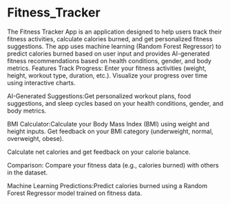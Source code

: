 # Fitness_Tracker
The Fitness Tracker App is an application designed to help users track their fitness activities, calculate calories burned, and get personalized fitness suggestions. The app uses machine learning (Random Forest Regressor) to predict calories burned based on user input and provides AI-generated fitness recommendations based on health conditions, gender, and body metrics.
Features
Track Progress: Enter your fitness activities (weight, height, workout type, duration, etc.).
Visualize your progress over time using interactive charts.

AI-Generated Suggestions:Get personalized workout plans, food suggestions, and sleep cycles based on your health conditions, gender, and body metrics.

BMI Calculator:Calculate your Body Mass Index (BMI) using weight and height inputs.
Get feedback on your BMI category (underweight, normal, overweight, obese).


Calculate net calories and get feedback on your calorie balance.

Comparison: Compare your fitness data (e.g., calories burned) with others in the dataset.

Machine Learning Predictions:Predict calories burned using a Random Forest Regressor model trained on fitness data.
